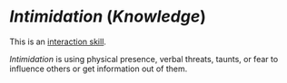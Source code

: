 # *Intimidation* (*Knowledge*)

This is an [interaction skill](interaction-skills.md).

*Intimidation* is using physical presence, verbal threats, taunts, or fear to influence others or get information out of
them.
